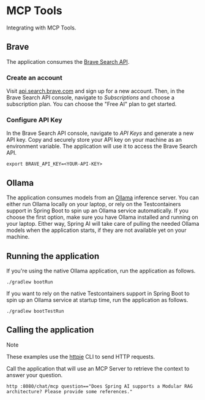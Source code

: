 # MCP Tools

Integrating with MCP Tools.

## Brave

The application consumes the [Brave Search API](https://api.search.brave.com).

### Create an account

Visit [api.search.brave.com](https://api.search.brave.com) and sign up for a new account.
Then, in the Brave Search API console, navigate to _Subscriptions_ and choose a subscription plan.
You can choose the "Free AI" plan to get started.

### Configure API Key

In the Brave Search API console, navigate to _API Keys_ and generate a new API key.
Copy and securely store your API key on your machine as an environment variable.
The application will use it to access the Brave Search API.

```shell
export BRAVE_API_KEY=<YOUR-API-KEY>
```

## Ollama

The application consumes models from an [Ollama](https://ollama.ai) inference server. You can either run Ollama locally on your laptop,
or rely on the Testcontainers support in Spring Boot to spin up an Ollama service automatically.
If you choose the first option, make sure you have Ollama installed and running on your laptop.
Either way, Spring AI will take care of pulling the needed Ollama models when the application starts,
if they are not available yet on your machine.

## Running the application

If you're using the native Ollama application, run the application as follows.

```shell
./gradlew bootRun
```

If you want to rely on the native Testcontainers support in Spring Boot to spin up an Ollama service at startup time,
run the application as follows.

```shell
./gradlew bootTestRun
```

## Calling the application

> [!NOTE]
> These examples use the [httpie](https://httpie.io) CLI to send HTTP requests.

Call the application that will use an MCP Server to retrieve the context to answer your question.

```shell
http :8080/chat/mcp question=="Does Spring AI supports a Modular RAG architecture? Please provide some references."
```
